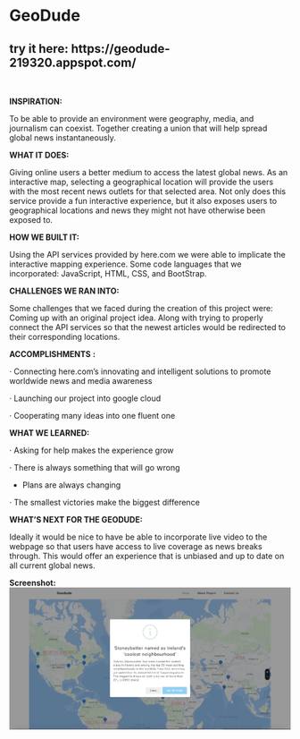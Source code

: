 <p align="center">
    <h1><strong>GeoDude</strong></h1>
    <h2> try it here: https://geodude-219320.appspot.com/ </h2>
</p>
<p>
    <strong>
        <br/>
    </strong>
</p>
<p>
    <strong>INSPIRATION:</strong>
</p>
<p>
    To be able to provide an environment were geography, media, and journalism
    can coexist. Together creating a union that will help spread global news
    instantaneously.
</p>
<p>
    <strong>WHAT IT DOES: </strong>
</p>
<p>
    Giving online users a better medium to access the latest global news. As an
    interactive map, selecting a geographical location will provide the users
    with the most recent news outlets for that selected area. Not only does
    this service provide a fun interactive experience, but it also exposes
    users to geographical locations and news they might not have otherwise been
    exposed to.
</p>
<p>
    <strong>HOW WE BUILT IT:</strong>
</p>
<p>
    Using the API services provided by here.com we were able to implicate the
    interactive mapping experience. Some code languages that we incorporated:
    JavaScript, HTML, CSS, and BootStrap.
</p>
<p>
    <strong>CHALLENGES WE RAN INTO:</strong>
</p> 
<p>
    Some challenges that we faced during the creation of this project were:
    Coming up with an original project idea. Along with trying to properly
    connect the API services so that the newest articles would be redirected to
    their corresponding locations.
</p>
<p>
    <strong>ACCOMPLISHMENTS</strong>
    <strong>: </strong>
</p>
<p>
    · Connecting here.com’s innovating and intelligent solutions to promote
    worldwide news and media awareness
</p>
<p>
    · Launching our project into google cloud
</p>
<p>
    · Cooperating many ideas into one fluent one
</p>
<p>
    <strong>WHAT WE LEARNED:</strong>
</p>
<p>
    · Asking for help makes the experience grow
</p>
<p>
    · There is always something that will go wrong
</p>
<ul>
    <li>
        Plans are always changing
    </li>
</ul>
<p>
    · The smallest victories make the biggest difference
</p>
<p>
    <strong>WHAT’S NEXT FOR THE GEODUDE:</strong>
</p>
<p>
    Ideally it would be nice to have be able to incorporate live video to the
    webpage so that users have access to live coverage as news breaks through.
    This would offer an experience that is unbiased and up to date on all
    current global news.
</p>

 <strong>Screenshot:</strong>
 <br>
![Screenshot](/img/pic.png)
